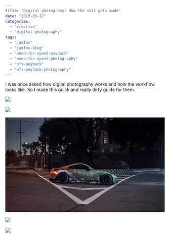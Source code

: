 ```yaml
---
title: "Digital photograhy: How the shit gets made"
date: "2019-03-17"
categories: 
  - "creative"
  - "digital-photography"
tags: 
  - "jamfox"
  - "jamfox-blog"
  - "need-for-speed-payback"
  - "need-for-speed-photography"
  - "nfs-payback"
  - "nfs-payback-photography"
---
```


I was once asked how digital photography works and how the workflow looks like. So I made this quick and really dirty guide for them.

![](/images/stage1.png)

![](/images/stage2.png)

![](/images/0052.jpg)

![](/images/stage22.png)

![](/images/yssit.png)

